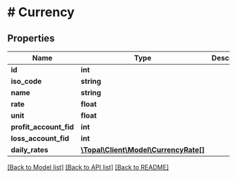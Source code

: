 # # Currency

## Properties

Name | Type | Description | Notes
------------ | ------------- | ------------- | -------------
**id** | **int** |  | [optional]
**iso_code** | **string** |  | [optional]
**name** | **string** |  | [optional]
**rate** | **float** |  | [optional]
**unit** | **float** |  | [optional]
**profit_account_fid** | **int** |  | [optional]
**loss_account_fid** | **int** |  | [optional]
**daily_rates** | [**\Topal\Client\Model\CurrencyRate[]**](CurrencyRate.md) |  | [optional]

[[Back to Model list]](../../README.md#models) [[Back to API list]](../../README.md#endpoints) [[Back to README]](../../README.md)
